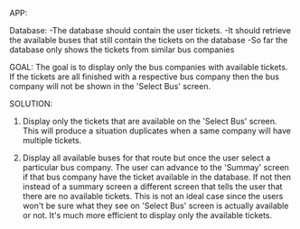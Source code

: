 APP:


Database:
-The database should contain the user tickets.
-It should retrieve the available buses that still contain the tickets on the database
-So far the database only shows the tickets from similar bus companies

GOAL:
The goal is to display only the bus companies with available tickets. If the tickets are all finished with a respective bus company then the bus company will not be shown in the 'Select Bus' screen.

SOLUTION:

1. Display only the tickets that are available on the 'Select Bus' screen. This will produce a situation duplicates when a same company will have multiple tickets.

2. Display all available buses for that route but once the user select a particular bus company. The user can advance to the 'Summay' screen if that  bus company have the ticket available in the database. If not then instead of a summary screen a different screen that tells the user that there are no available tickets. This is not an ideal case since the users won't be sure what they see on 'Select Bus' screen is actually available or not. It's much more efficient to display only the available tickets.








